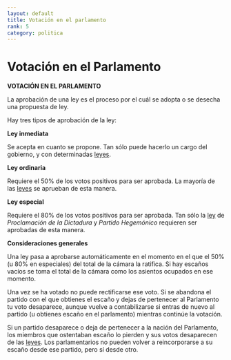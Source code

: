 ```yaml
---
layout: default
title: Votación en el parlamento
rank: 5
category: politica
---
```

# Votación en el Parlamento

**VOTACIÓN EN EL PARLAMENTO**

La aprobación de una ley es el proceso por el cuál se adopta o se desecha una propuesta de ley.

Hay tres tipos de aprobación de la ley:

**Ley inmediata**

Se acepta en cuanto se propone. Tan sólo puede hacerlo un cargo del gobierno, y con determinadas [leyes](/3.-Politica/Leyes/).

**Ley ordinaria**

Requiere el 50% de los votos positivos para ser aprobada. La mayoría de las [leyes](/3.-Politica/Leyes/) se aprueban de esta manera.

**Ley especial**

Requiere el 80% de los votos positivos para ser aprobada. Tan sólo la [ley](/3.-Politica/Leyes/) de _Proclamación de la Dictadura_ y _Partido Hegemónico_ requieren ser aprobadas de esta manera.

**Consideraciones generales**

Una ley pasa a aprobarse automáticamente en el momento en el que el 50% (u 80% en especiales) del total de la cámara la ratifica. Si hay escaños vacíos se toma el total de la cámara como los asientos ocupados en ese momento.

Una vez se ha votado no puede rectificarse ese voto. Si se abandona el partido con el que obtienes el escaño y dejas de pertenecer al Parlamento tu voto desaparece, aunque vuelve a contabilizarse si entras de nuevo al partido (u obtienes escaño en el parlamento) mientras continúe la votación.

Si un partido desaparece o deja de pertenecer a la nación del Parlamento, los miembros que ostentaban escaño lo pierden y sus votos desaparecen de las [leyes](/3.-Politica/Leyes/). Los parlamentarios no pueden volver a reincorporarse a su escaño desde ese partido, pero sí desde otro.